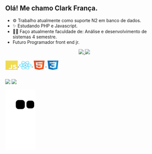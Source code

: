 ## Olá! Me chamo Clark França.


- ⚙️ Trabalho atualmente como suporte N2 em banco de dados.
- ✨ Estudando PHP e Javascript.
- 👨‍🎓 Faço atualmente faculdade de: Análise e desenvolvimento de sistemas 4 semestre. 
- Futuro Programador front end jr.

<div align="center">
  <a href="https://github.com/ClarkFranca">
  <img height="180em" src="https://github-readme-stats.vercel.app/api?username=ClarkFranca&show_icons=true&theme=dark&include_all_commits=true&count_private=true"/>
  <img height="180em" src="https://github-readme-stats.vercel.app/api/top-langs/?username=ClarkFranca&layout=compact&langs_count=7&theme=dark"/>
</div>
<div style="display: inline_block"><br>
  <img align="center" alt="Rafa-Js" height="30" width="40" src="https://raw.githubusercontent.com/devicons/devicon/master/icons/javascript/javascript-plain.svg">
  <img align="center" alt="Rafa-React" height="30" width="40" src="https://raw.githubusercontent.com/devicons/devicon/master/icons/react/react-original.svg">
  <img align="center" alt="Rafa-HTML" height="30" width="40" src="https://raw.githubusercontent.com/devicons/devicon/master/icons/html5/html5-original.svg">
  <img align="center" alt="Rafa-CSS" height="30" width="40" src="https://raw.githubusercontent.com/devicons/devicon/master/icons/css3/css3-original.svg">  
</div>

##
  
  <div> 
  <a href = "https://mail.google.com/mail/u/1/?ogbl#inbox"><img src="https://img.shields.io/badge/-Gmail-%23333?style=for-the-badge&logo=gmail&logoColor=white" target="_blank"></a>
  <a href="https://www.linkedin.com/in/clark-fran%C3%A7a/" target="_blank"><img src="https://img.shields.io/badge/-LinkedIn-%230077B5?style=for-the-badge&logo=linkedin&logoColor=white" target="_blank"></a> 
   
  ![Snake animation](https://github.com/ClarkFranca/ClarkFranca/blob/output/github-contribution-grid-snake.svg)
 
  </div> 
    
